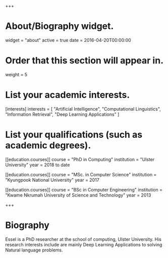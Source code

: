 +++
# About/Biography widget.
widget = "about"
active = true
date = 2016-04-20T00:00:00

# Order that this section will appear in.
weight = 5

# List your academic interests.
[interests]
  interests = [
    "Artificial Intelligence",
    "Computational Linguistics",
    "Information Retrieval",
    "Deep Learning Applications"
  ]

# List your qualifications (such as academic degrees).
[[education.courses]]
  course = "PhD in Computing"
  institution = "Ulster University"
  year = 2018 to date

[[education.courses]]
  course = "MSc. in Computer Science"
  institution = "Kyungpook National University"
  year = 2017

[[education.courses]]
  course = "BSc in Computer Engineering"
  institution = "Kwame Nkrumah University of Science and Technology"
  year = 2013
 
+++

# Biography

Essel is a PhD researcher at the  school of computing, Ulster University. His research interests include are mainly Deep Learning Applications to solving Natural language problems.

